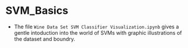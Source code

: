 # SVM_Basics
* The file ```Wine Data Set SVM Classifier Visualization.ipynb``` gives a gentle intoduction into the world of SVMs with graphic illustrations of the dataset and boundry.

